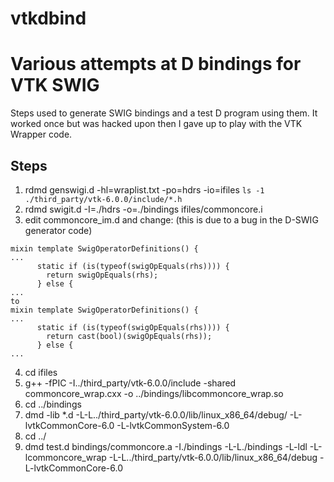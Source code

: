 vtkdbind
========

Various attempts at D bindings for VTK
SWIG
====
Steps used to generate SWIG bindings and a test D program using them. It worked once but was hacked upon then I gave up to play with the VTK Wrapper code.

Steps
-----
1. rdmd genswigi.d -hl=wraplist.txt -po=hdrs -io=ifiles `ls -1 ./third_party/vtk-6.0.0/include/*.h`
2. rdmd swigit.d -I=./hdrs -o=./bindings ifiles/commoncore.i
3. edit commoncore_im.d and change: (this is due to a bug in the D-SWIG generator code)
```
mixin template SwigOperatorDefinitions() {
...
      static if (is(typeof(swigOpEquals(rhs)))) {
        return swigOpEquals(rhs);
      } else {
...
to 
mixin template SwigOperatorDefinitions() {
...
      static if (is(typeof(swigOpEquals(rhs)))) {
        return cast(bool)(swigOpEquals(rhs));
      } else {
...
```
4. cd ifiles
5. g++ -fPIC -I../third_party/vtk-6.0.0/include -shared commoncore_wrap.cxx -o ../bindings/libcommoncore_wrap.so
6. cd ../bindings
7. dmd -lib *.d -L-L../third_party/vtk-6.0.0/lib/linux_x86_64/debug/ -L-lvtkCommonCore-6.0 -L-lvtkCommonSystem-6.0
8. cd ../
9. dmd test.d bindings/commoncore.a -I./bindings -L-L./bindings -L-ldl -L-lcommoncore_wrap -L-L../third_party/vtk-6.0.0/lib/linux_x86_64/debug -L-lvtkCommonCore-6.0

